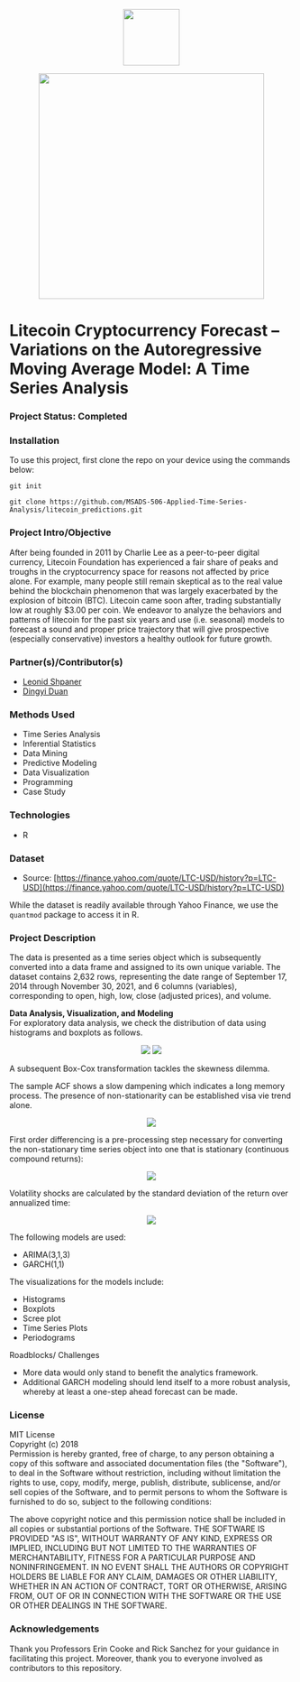 <p align = "center">
  <img src="images/litecoin-ltc-logo.png" = width="100" height="100">
</p>

<p align = "center">
  <img src="images/ltc_adj.gif", = width="800" height="400">
</p>

# Litecoin Cryptocurrency Forecast – Variations on the Autoregressive Moving Average Model: A Time Series Analysis

### Project Status: Completed

### Installation

To use this project, first clone the repo on your device using the commands below:

`git init`

`git clone https://github.com/MSADS-506-Applied-Time-Series-Analysis/litecoin_predictions.git`

### Project Intro/Objective

After being founded in 2011 by Charlie Lee as a peer-to-peer digital currency, Litecoin Foundation has experienced a fair share of peaks and troughs in the cryptocurrency space for reasons not affected by price alone. For example, many people still remain skeptical as to the real value behind the blockchain phenomenon that was largely exacerbated by the explosion of bitcoin (BTC). Litecoin came soon after, trading substantially low at roughly $3.00 per coin.  We endeavor to analyze the behaviors and patterns of litecoin for the past six years and use (i.e. seasonal) models to forecast a sound and proper price trajectory that will give prospective (especially conservative) investors a healthy outlook for future growth.

### Partner(s)/Contributor(s) 

* [Leonid Shpaner](https://www.leonshpaner.com)
* [Dingyi Duan](https://github.com/dingyiduan7)

### Methods Used
* Time Series Analysis
* Inferential Statistics
* Data Mining
* Predictive Modeling
* Data Visualization
* Programming
* Case Study 

### Technologies
* R 

### Dataset
* Source: [https://finance.yahoo.com/quote/LTC-USD/history?p=LTC-USD](https://finance.yahoo.com/quote/LTC-USD/history?p=LTC-USD)

While the dataset is readily available through Yahoo Finance, we use the `quantmod` package to access it in R. 

### Project Description

The data is presented as a time series object which is subsequently converted into a data frame and assigned to its own unique variable. The dataset contains 2,632 rows, representing the date range of September 17, 2014 through November 30, 2021, and 6 columns (variables), corresponding to open, high, low, close (adjusted prices), and volume.

**Data Analysis, Visualization, and Modeling**  
For exploratory data analysis, we check the distribution of data using histograms and boxplots as follows.

<p align = "center">
  <img src="images/ltc_hist.png">
  <img src="images/ltc_boxplots.png">
</p>

A subsequent Box-Cox transformation tackles the skewness dilemma.

The sample ACF shows a slow dampening which indicates a long memory process. The presence of non-stationarity can be established visa vie trend alone.

<p align = "center">
  <img src="images/acf.png">
</p>

First order differencing is a pre-processing step necessary for converting the non-stationary time series object into one that is stationary (continuous compound returns):

<p align = "center">
  <img src="images/differenced_ltc.png">
</p>

Volatility shocks are calculated by the standard deviation of the return over annualized time:

<p align = "center">
  <img src="images/ltc_volatility.png">
</p>

The following models are used:
* ARIMA(3,1,3)
* GARCH(1,1)

The visualizations for the models include: 
* Histograms
* Boxplots
* Scree plot
* Time Series Plots
* Periodograms

Roadblocks/ Challenges
* More data would only stand to benefit the analytics framework.
* Additional GARCH modeling should lend itself to a more robust analysis, whereby at least a one-step ahead forecast can be made.

### License
MIT License  
Copyright (c) 2018  
Permission is hereby granted, free of charge, to any person obtaining a copy of this software and associated documentation files (the "Software"), to deal in the Software without restriction, including without limitation the rights to use, copy, modify, merge, publish, distribute, sublicense, and/or sell copies of the Software, and to permit persons to whom the Software is furnished to do so, subject to the following conditions:

The above copyright notice and this permission notice shall be included in all copies or substantial portions of the Software. THE SOFTWARE IS PROVIDED "AS IS", WITHOUT WARRANTY OF ANY KIND, EXPRESS OR IMPLIED, INCLUDING BUT NOT LIMITED TO THE WARRANTIES OF MERCHANTABILITY, FITNESS FOR A PARTICULAR PURPOSE AND NONINFRINGEMENT. IN NO EVENT SHALL THE AUTHORS OR COPYRIGHT HOLDERS BE LIABLE FOR ANY CLAIM, DAMAGES OR OTHER LIABILITY, WHETHER IN AN ACTION OF CONTRACT, TORT OR OTHERWISE, ARISING FROM, OUT OF OR IN CONNECTION WITH THE SOFTWARE OR THE USE OR OTHER DEALINGS IN THE SOFTWARE.

### Acknowledgements
Thank you Professors Erin Cooke and Rick Sanchez for your guidance in facilitating this project. Moreover, thank you to everyone involved as contributors to this repository.
